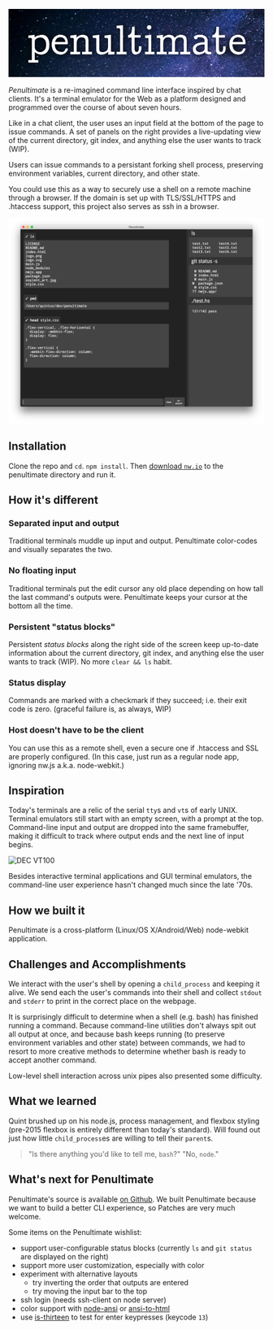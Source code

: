![Penultimate](https://raw.githubusercontent.com/qguv/penultimate/master/logo.png)

_Penultimate_ is a re-imagined command line interface inspired by chat clients. It's a terminal emulator for the Web as a platform designed and programmed over the course of about seven hours.

Like in a chat client, the user uses an input field at the bottom of the page to issue commands. A set of panels on the right provides a live-updating view of the current directory, git index, and anything else the user wants to track (WIP).

Users can issue commands to a persistant forking shell process, preserving environment variables, current directory, and other state.

You could use this as a way to securely use a shell on a remote machine through a browser. If the domain is set up with TLS/SSL/HTTPS and .htaccess support, this project also serves as ssh in a browser.

![Bash under Penultimate](https://raw.githubusercontent.com/qguv/penultimate/master/bash.png)

## Installation

Clone the repo and `cd`. `npm install`. Then [download `nw.io`](http://nwjs.io/) to the penultimate directory and run it.

## How it's different

### Separated input and output

Traditional terminals muddle up input and output. Penultimate color-codes and visually separates the two.

### No floating input

Traditional terminals put the edit cursor any old place depending on how tall the last command's outputs were. Penultimate keeps your cursor at the bottom all the time.

### Persistent "status blocks"

Persistent _status blocks_ along the right side of the screen keep up-to-date information about the current directory, git index, and anything else the user wants to track (WIP). No more `clear && ls` habit.

### Status display

Commands are marked with a checkmark if they succeed; i.e. their exit code is zero. (graceful failure is, as always, WIP)

### Host doesn't have to be the client

You can use this as a remote shell, even a secure one if .htaccess and SSL are properly configured. (In this case, just run as a regular node app, ignoring nw.js a.k.a. node-webkit.)

## Inspiration

Today's terminals are a relic of the serial `tty`s and `vt`s of early UNIX. Terminal emulators still start with an empty screen, with a prompt at the top. Command-line input and output are dropped into the same framebuffer, making it difficult to track where output ends and the next line of input begins.

![DEC VT100](https://upload.wikimedia.org/wikipedia/commons/thumb/9/99/DEC_VT100_terminal.jpg/270px-DEC_VT100_terminal.jpg)

Besides interactive terminal applications and GUI terminal emulators, the command-line user experience hasn't changed much since the late '70s.

## How we built it

Penultimate is a cross-platform (Linux/OS X/Android/Web) node-webkit application.

## Challenges and Accomplishments

We interact with the user's shell by opening a `child_process` and keeping it alive. We send each the user's commands into their shell and collect `stdout` and `stderr` to print in the correct place on the webpage.

It is surprisingly difficult to determine when a shell (e.g. bash) has finished running a command. Because command-line utilities don't always spit out all output at once, and because bash keeps running (to preserve environment variables and other state) between commands, we had to resort to more creative methods to determine whether bash is ready to accept another command.

Low-level shell interaction across unix pipes also presented some difficulty.

## What we learned

Quint brushed up on his node.js, process management, and flexbox styling (pre-2015 flexbox is entirely different than today's standard). Will found out just how little `child_process`es are willing to tell their `parent`s.

> "Is there anything you'd like to tell me, `bash`?"
> "No, `node`."

## What's next for Penultimate

Penultimate's source is available [on Github](https://github.com/qguv/penultimate). We built Penultimate because we want to build a better CLI experience, so Patches are very much welcome.

Some items on the Penultimate wishlist:

  - support user-configurable status blocks (currently `ls` and `git status` are displayed on the right)
  - support more user customization, especially with color
  - experiment with alternative layouts
    - try inverting the order that outputs are entered
    - try moving the input bar to the top
  - ssh login (needs ssh-client on node server)
  - color support with [node-ansi](https://github.com/echicken/node-ansi) or [ansi-to-html](https://github.com/rburns/ansi-to-html)
  - use [is-thirteen](https://github.com/jezen/is-thirteen) to test for enter keypresses (keycode `13`)

